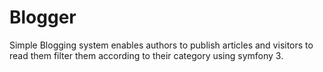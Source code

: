 # Blogger
Simple Blogging system enables authors to publish articles and visitors to read them filter them according to their category using symfony 3.
